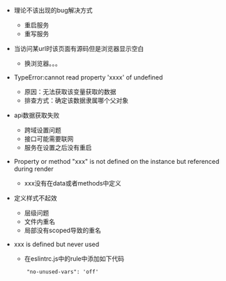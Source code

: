 + 理论不该出现的bug解决方式
    + 重启服务
    + 重写服务

+ 当访问某url时该页面有源码但是浏览器显示空白
    + 换浏览器。。。

+ TypeError:cannot read property 'xxxx' of undefined
    + 原因：无法获取该变量获取的数据
    + 排查方式：确定该数据隶属哪个父对象

+ api数据获取失败
    + 跨域设置问题
    + 接口可能需要联网
    + 服务在设置之后没有重启

+ Property or method "xxx" is not defined on the instance but referenced during render
    + xxx没有在data或者methods中定义

+ 定义样式不起效
    + 层级问题
    + 文件内重名
    + 局部没有scoped导致的重名

+ xxx is defined but never used
    + 在eslintrc.js中的rule中添加如下代码
    ```
        "no-unused-vars": 'off'
    ```